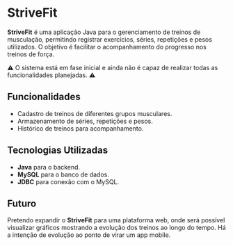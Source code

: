# StriveFit

**StriveFit** é uma aplicação Java para o gerenciamento de treinos de musculação, permitindo registrar exercícios, séries, repetições e pesos utilizados. O objetivo é facilitar o acompanhamento do progresso nos treinos de força.

⚠️ O sistema está em fase inicial e ainda não é capaz de realizar todas as funcionalidades planejadas. ⚠️

## Funcionalidades

- Cadastro de treinos de diferentes grupos musculares.
- Armazenamento de séries, repetições e pesos.
- Histórico de treinos para acompanhamento.

## Tecnologias Utilizadas

- **Java** para o backend.
- **MySQL** para o banco de dados.
- **JDBC** para conexão com o MySQL.

## Futuro

Pretendo expandir o **StriveFit** para uma plataforma web, onde será possível visualizar gráficos mostrando a evolução dos treinos ao longo do tempo. Há a intenção de evolução ao ponto de virar um app mobile.

